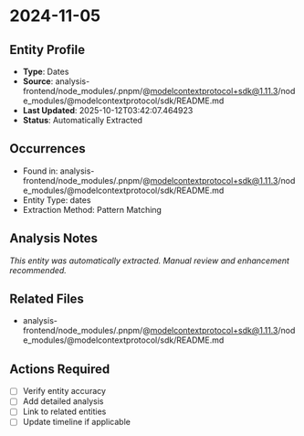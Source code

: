 # 2024-11-05

## Entity Profile
- **Type**: Dates
- **Source**: analysis-frontend/node_modules/.pnpm/@modelcontextprotocol+sdk@1.11.3/node_modules/@modelcontextprotocol/sdk/README.md
- **Last Updated**: 2025-10-12T03:42:07.464923
- **Status**: Automatically Extracted

## Occurrences
- Found in: analysis-frontend/node_modules/.pnpm/@modelcontextprotocol+sdk@1.11.3/node_modules/@modelcontextprotocol/sdk/README.md
- Entity Type: dates
- Extraction Method: Pattern Matching

## Analysis Notes
*This entity was automatically extracted. Manual review and enhancement recommended.*

## Related Files
- analysis-frontend/node_modules/.pnpm/@modelcontextprotocol+sdk@1.11.3/node_modules/@modelcontextprotocol/sdk/README.md

## Actions Required
- [ ] Verify entity accuracy
- [ ] Add detailed analysis
- [ ] Link to related entities
- [ ] Update timeline if applicable
